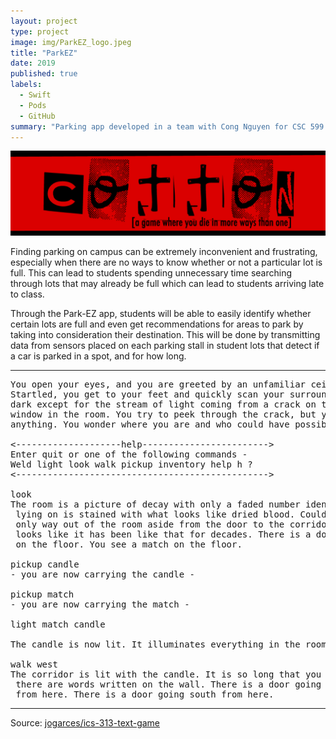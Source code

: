 ```yaml
---
layout: project
type: project
image: img/ParkEZ_logo.jpeg
title: "ParkEZ"
date: 2019
published: true
labels:
  - Swift
  - Pods
  - GitHub
summary: "Parking app developed in a team with Cong Nguyen for CSC 599 project (Creighton)."
---
```


<img class="img-fluid" src="../img/cotton/cotton-header.png">

Finding parking on campus can be extremely inconvenient and frustrating, especially when there are no ways to know whether or not a particular lot is full. This can lead to students spending unnecessary time searching through lots that may already be full which can lead to students arriving late to class. 

Through the Park-EZ app, students will be able to easily identify whether certain lots are full and even get recommendations for areas to park by taking into consideration their destination. This will be done by transmitting data from sensors placed on each parking stall in student lots that detect if a car is parked in a spot, and for how long.



<hr>

<pre>
You open your eyes, and you are greeted by an unfamiliar ceiling.
Startled, you get to your feet and quickly scan your surroundings. It's
dark except for the stream of light coming from a crack on the only boarded
window in the room. You try to peek through the crack, but you cannot see
anything. You wonder where you are and who could have possibly brought you here.

<--------------------help------------------------>
Enter quit or one of the following commands -
Weld light look walk pickup inventory help h ?
<------------------------------------------------>

look
The room is a picture of decay with only a faded number identifying it as room-4. The bed you were
 lying on is stained with what looks like dried blood. Could it be your blood? No - it is not. The
 only way out of the room aside from the door to the corridor is a window that is boarded shut. It
 looks like it has been like that for decades. There is a door going west from here. You see a candle
 on the floor. You see a match on the floor.

pickup candle
- you are now carrying the candle -

pickup match
- you are now carrying the match -

light match candle

The candle is now lit. It illuminates everything in the room.

walk west
The corridor is lit with the candle. It is so long that you cannot see to the end. You notice that
 there are words written on the wall. There is a door going east from here. There is a way going north
 from here. There is a door going south from here.
</pre>

<hr>

Source: <a href="https://github.com/jogarces/ics-313-text-game"><i class="large github icon "></i>jogarces/ics-313-text-game</a>
